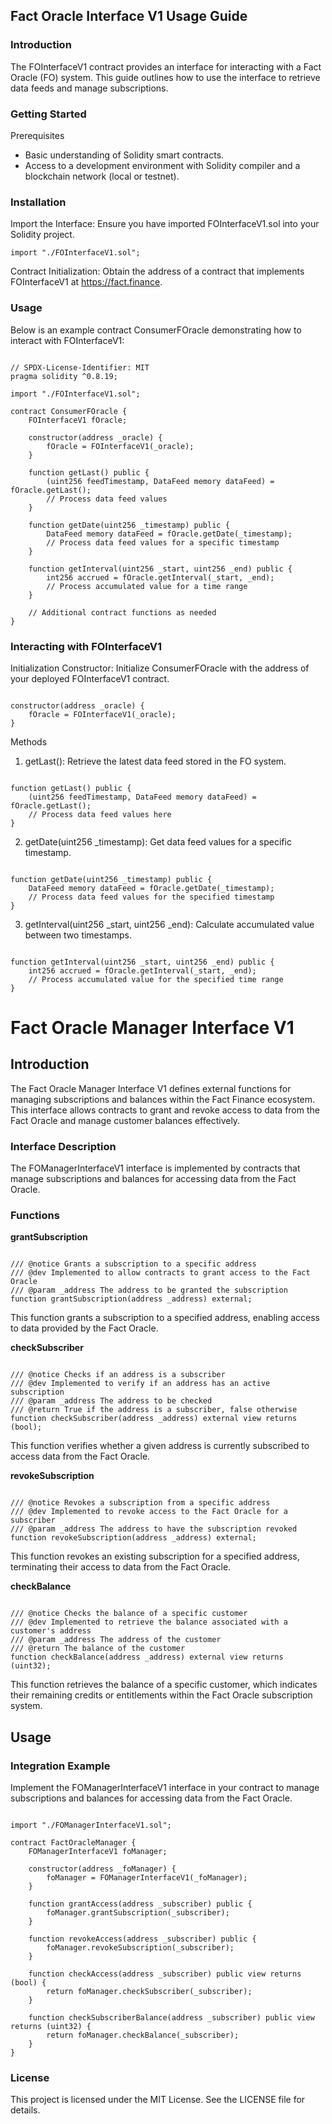 ## Fact Oracle Interface V1 Usage Guide
### Introduction
The FOInterfaceV1 contract provides an interface for interacting with a Fact Oracle (FO) system. This guide outlines how to use the interface to retrieve data feeds and manage subscriptions.

### Getting Started
Prerequisites
  - Basic understanding of Solidity smart contracts.
  - Access to a development environment with Solidity compiler and a blockchain network (local or testnet).

### Installation

Import the Interface: Ensure you have imported FOInterfaceV1.sol into your Solidity project.

```solidity
import "./FOInterfaceV1.sol";
```

Contract Initialization: Obtain the address of a contract that implements FOInterfaceV1 at https://fact.finance.

### Usage

Below is an example contract ConsumerFOracle demonstrating how to interact with FOInterfaceV1:

```solidity

// SPDX-License-Identifier: MIT
pragma solidity ^0.8.19;

import "./FOInterfaceV1.sol";

contract ConsumerFOracle {
    FOInterfaceV1 fOracle;

    constructor(address _oracle) {
        fOracle = FOInterfaceV1(_oracle);
    }

    function getLast() public {
        (uint256 feedTimestamp, DataFeed memory dataFeed) = fOracle.getLast();
        // Process data feed values
    }

    function getDate(uint256 _timestamp) public {
        DataFeed memory dataFeed = fOracle.getDate(_timestamp);
        // Process data feed values for a specific timestamp
    }

    function getInterval(uint256 _start, uint256 _end) public {
        int256 accrued = fOracle.getInterval(_start, _end);
        // Process accumulated value for a time range
    }

    // Additional contract functions as needed
}
```

### Interacting with FOInterfaceV1

Initialization
Constructor: Initialize ConsumerFOracle with the address of your deployed FOInterfaceV1 contract.

```solidity

constructor(address _oracle) {
    fOracle = FOInterfaceV1(_oracle);
}
```

Methods

1. getLast(): Retrieve the latest data feed stored in the FO system.

```solidity

function getLast() public {
    (uint256 feedTimestamp, DataFeed memory dataFeed) = fOracle.getLast();
    // Process data feed values here
}
```

2. getDate(uint256 _timestamp): Get data feed values for a specific timestamp.

```solidity

function getDate(uint256 _timestamp) public {
    DataFeed memory dataFeed = fOracle.getDate(_timestamp);
    // Process data feed values for the specified timestamp
}
```

3. getInterval(uint256 _start, uint256 _end): Calculate accumulated value between two timestamps.

```solidity

function getInterval(uint256 _start, uint256 _end) public {
    int256 accrued = fOracle.getInterval(_start, _end);
    // Process accumulated value for the specified time range
}
```

# Fact Oracle Manager Interface V1

## Introduction
The Fact Oracle Manager Interface V1 defines external functions for managing subscriptions and balances within the Fact Finance ecosystem. This interface allows contracts to grant and revoke access to data from the Fact Oracle and manage customer balances effectively.

### Interface Description
The FOManagerInterfaceV1 interface is implemented by contracts that manage subscriptions and balances for accessing data from the Fact Oracle.

### Functions
**grantSubscription**

```solidity

/// @notice Grants a subscription to a specific address
/// @dev Implemented to allow contracts to grant access to the Fact Oracle
/// @param _address The address to be granted the subscription
function grantSubscription(address _address) external;
```

This function grants a subscription to a specified address, enabling access to data provided by the Fact Oracle.

**checkSubscriber**

```solidity

/// @notice Checks if an address is a subscriber
/// @dev Implemented to verify if an address has an active subscription
/// @param _address The address to be checked
/// @return True if the address is a subscriber, false otherwise
function checkSubscriber(address _address) external view returns (bool);
```

This function verifies whether a given address is currently subscribed to access data from the Fact Oracle.

**revokeSubscription**

```solidity

/// @notice Revokes a subscription from a specific address
/// @dev Implemented to revoke access to the Fact Oracle for a subscriber
/// @param _address The address to have the subscription revoked
function revokeSubscription(address _address) external;
```

This function revokes an existing subscription for a specified address, terminating their access to data from the Fact Oracle.

**checkBalance**

```solidity

/// @notice Checks the balance of a specific customer
/// @dev Implemented to retrieve the balance associated with a customer's address
/// @param _address The address of the customer
/// @return The balance of the customer
function checkBalance(address _address) external view returns (uint32);
```

This function retrieves the balance of a specific customer, which indicates their remaining credits or entitlements within the Fact Oracle subscription system.

## Usage

### Integration Example

Implement the FOManagerInterfaceV1 interface in your contract to manage subscriptions and balances for accessing data from the Fact Oracle.

```solidity

import "./FOManagerInterfaceV1.sol";

contract FactOracleManager {
    FOManagerInterfaceV1 foManager;

    constructor(address _foManager) {
        foManager = FOManagerInterfaceV1(_foManager);
    }

    function grantAccess(address _subscriber) public {
        foManager.grantSubscription(_subscriber);
    }

    function revokeAccess(address _subscriber) public {
        foManager.revokeSubscription(_subscriber);
    }

    function checkAccess(address _subscriber) public view returns (bool) {
        return foManager.checkSubscriber(_subscriber);
    }

    function checkSubscriberBalance(address _subscriber) public view returns (uint32) {
        return foManager.checkBalance(_subscriber);
    }
}
```

### License
This project is licensed under the MIT License. See the LICENSE file for details.
